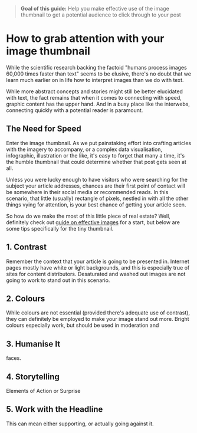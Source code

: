 > **Goal of this guide:** Help you make effective use of the image thumbnail to get a potential audience to click through to your post

# How to grab attention with your image thumbnail

While the scientific research backing the factoid "humans process images 60,000 times faster than text" seems to be elusive, there's no doubt that we learn much earlier on in life how to interpret images than we do with text.

While more abstract concepts and stories might still be better elucidated with text, the fact remains that when it comes to connecting with speed, graphic content has the upper hand. And in a busy place like the interwebs, connecting quickly with a potential reader is paramount.

## The Need for Speed
Enter the image thumbnail. As we put painstaking effort into crafting articles with the imagery to accompany, or a complex data visualisation, infographic, illustration or the like, it's easy to forget that many a time, it's the humble thumbnail that could determine whether that post gets seen at all.

Unless you were lucky enough to have visitors who were searching for the subject your article addresses, chances are their first point of contact will be somewhere in their social media or recommended reads. In this scenario, that little (usually) rectangle of pixels, nestled in with all the other things vying for attention, is your best chance of getting your article seen.

So how do we make the most of this little piece of real estate? Well, definitely check out [guide on effective images](https://github.com/newatoms/guides/tree/ready/effective-image-guide) for a start, but below are some tips specifically for the tiny thumbnail.

## 1. Contrast
Remember the context that your article is going to be presented in. Internet pages mostly have white or light backgrounds, and this is especially true of sites for content distributors.  Desaturated and washed out images are not going to work to stand out in this scenario.


## 2. Colours
While colours are not essential (provided there's adequate use of contrast), they can definitely be employed to make your image stand out more. Bright colours especially work, but should be used in moderation and

## 3. Humanise It
faces.

## 4. Storytelling
Elements of Action or Surprise

## 5. Work with the Headline
This can mean either supporting, or actually going against it.
